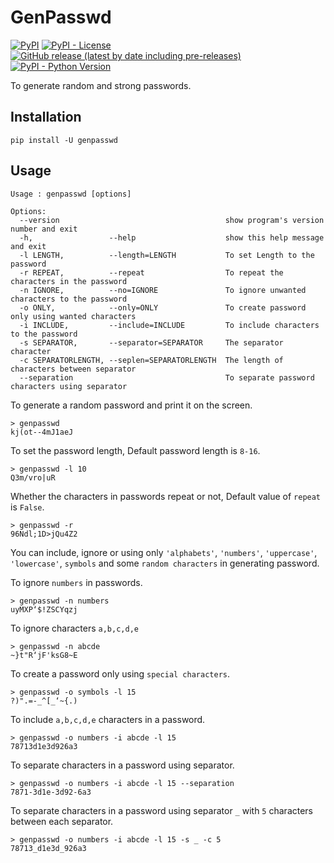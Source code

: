 # GenPasswd

[![PyPI](https://img.shields.io/pypi/v/genpasswd)](https://pypi.python.org/pypi/genpasswd)
[![PyPI - License](https://img.shields.io/pypi/l/genpasswd)](https://github.com/Gowthaman1401/GenPasswd/blob/main/LICENSE)
[![GitHub release (latest by date including pre-releases)](https://img.shields.io/github/v/release/Gowthaman1401/GenPasswd?color=orange&include_prereleases)](https://github.com/Gowthaman1401/GenPasswd/releases)
[![PyPI - Python Version](https://img.shields.io/pypi/pyversions/genpasswd?color=red)](https://pypi.python.org/pypi/genpasswd)

To generate random and strong passwords.

## Installation

`pip install -U genpasswd`

## Usage

```
Usage : genpasswd [options]

Options:
  --version                                     show program's version number and exit
  -h,                 --help                    show this help message and exit
  -l LENGTH,          --length=LENGTH           To set Length to the password
  -r REPEAT,          --repeat                  To repeat the characters in the password
  -n IGNORE,          --no=IGNORE               To ignore unwanted characters to the password
  -o ONLY,            --only=ONLY               To create password only using wanted characters
  -i INCLUDE,         --include=INCLUDE         To include characters to the password
  -s SEPARATOR,       --separator=SEPARATOR     The separator character
  -c SEPARATORLENGTH, --seplen=SEPARATORLENGTH  The length of characters between separator
  --separation                                  To separate password characters using separator
```


To generate a random password and print it on the screen.
```
> genpasswd
kj(ot--4mJ1aeJ
```


To set the password length, Default password length is `8-16`.

```
> genpasswd -l 10
Q3m/vro|uR
```


Whether the characters in passwords repeat or not,
Default value of `repeat` is `False`.
```
> genpasswd -r
96Ndl;1D>jQu4Z2
```


You can include, ignore or using only `'alphabets'`, `'numbers'`, `'uppercase'`, `'lowercase'`, `symbols` and some `random characters` in generating password.


To ignore `numbers` in passwords. 

```
> genpasswd -n numbers
uyMXP‘$!ZSCYqzj
```

To ignore characters `a,b,c,d,e`
```
> genpasswd -n abcde
~}t"R‘jF'ksG8~E
```

To create a password only using `special characters`.

```
> genpasswd -o symbols -l 15
?)".=-_^[_‘~{.)
```

To include `a,b,c,d,e` characters in a password.
```
> genpasswd -o numbers -i abcde -l 15
78713d1e3d926a3
```

To separate characters in a password using separator.
```
> genpasswd -o numbers -i abcde -l 15 --separation
7871-3d1e-3d92-6a3
```

To separate characters in a password using separator `_` with `5` characters between each separator.
```
> genpasswd -o numbers -i abcde -l 15 -s _ -c 5 
78713_d1e3d_926a3
```
